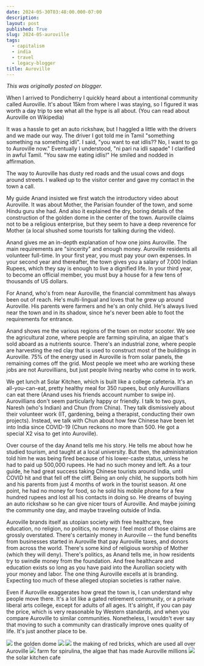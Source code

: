 ```yaml
---
date: 2024-05-30T03:48:00.000-07:00
description: 
layout: post
published: True
slug: 2024-05-auroville
tags:
  - capitalism
  - india
  - travel
  - legacy-blogger
title: Auroville
---
```


*This was originally posted on blogger.*

When I arrived to Pondicherry I quickly heard about a intentional community called Auroville. It's about 15km from where I was staying, so I figured it was worth a day trip to see what all the hype is all about. (You can read about Auroville on Wikipedia)   


It was a hassle to get an auto rickshaw, but I haggled a little with the drivers and we made our way. The driver I got told me in Tamil "something something na something idli". I said, "you want to eat idlis?? No, I want to go to Auroville now." Eventually I understood, "ni pari na idli sapade" I clarified in awful Tamil. "You saw me eating idlis!" He smiled and nodded in affirmation.

The way to Auroville has dusty red roads and the usual cows and dogs around streets. I walked up to the visitor center and gave my contact in the town a call.

My guide Anand insisted we first watch the introductory video about Auroville. It was about Mother, the Parisian founder of the town, and some Hindu guru she had. And also it explained the dry, boring details of the construction of the golden dome in the center of the town. Auroville claims not to be a religious enterprise, but they seem to have a deep reverence for Mother (a local shushed some tourists for talking during the video).

Anand gives me an in-depth explanation of how one joins Auroville. The main requirements are "sincerity" and enough money. Auroville residents all volunteer full-time. In your first year, you must pay your own expenses. In your second year and thereafter, the town gives you a salary of 7,000 Indian Rupees, which they say is enough to live a dignified life. In your third year, to become an official member, you must buy a house for a few tens of thousands of US dollars.

For Anand, who's from near Auroville, the financial commitment has always been out of reach. He's multi-lingual and loves that he grew up around Auroville. His parents were farmers and he's an only child. He's always lived near the town and in its shadow, since he's never been able to foot the requirements for entrance.

Anand shows me the various regions of the town on motor scooter. We see the agricultural zone, where people are farming spirulina, an algae that's sold aboard as a nutrients source. There's an industrial zone, where people are harvesting the red clay that is used to construct most of the buildings in Auroville. 75% of the energy used in Auroville is from solar panels, the remaining comes off the grid. Most people we meet who are working these jobs are not Aurovillians, but just people living nearby who come in to work.

We get lunch at Solar Kitchen, which is built like a college cafeteria. It's an all-you-can-eat, pretty healthy meal for 350 rupees, but only Aurovillians can eat there (Anand uses his friends account number to swipe in). Aurovillians don't seem particularly happy or friendly. I talk to two guys, Naresh (who's Indian) and Chun (from China). They talk dismissively about their volunteer work (IT, gardening, being a therapist, conducting their own projects). Instead, we talk with Chun about how few Chinese have been let into India since COVID-19 (Chun reckons no more than 500. He got a special X2 visa to get into Auroville).

Over course of the day Anand tells me his story. He tells me about how he studied tourism, and taught at a local university. But then, the administration told him he was being fired because of his lower-caste status, unless he had to paid up 500,000 rupees. He had no such money and left. As a tour guide, he had great success taking Chinese tourists around India, until COVID hit and that fell off the cliff. Being an only child, he supports both him and his parents from just 4 months of work in the tourist season. At one point, he had no money for food, so he sold his mobile phone for a few hundred rupees and lost all his contacts in doing so. He dreams of buying an auto rickshaw so he can give nicer tours of Auroville. And maybe joining the community one day, and maybe traveling outside of India.

Auroville brands itself as utopian society with free healthcare, free education, no religion, no politics, no money. I feel most of those claims are grossly overstated. There's certainly money in Auroville -- the fund benefits from businesses started in Auroville that pay Auroville taxes, and donors from across the world. There's some kind of religious worship of Mother (which they will deny). There's politics, as Anand tells me, in how residents try to swindle money from the foundation. And free healthcare and education exists so long as you have paid into the Aurollian society with your money and labor. The one thing Auroville excells at is branding. Expecting too much of these alleged utopian societies is rather naive.

Even if Auroville exaggerates how great the town is, I can understand why people move there. It's a lot like a gated retirement community, or a private liberal arts college, except for adults of all ages. It's alright, if you can pay the price, which is very reasonable by Western standards, and when you compare Auroville to similar communities. Nonetheless, I wouldn't ever say that moving to such a community can drastically improve ones quality of life. It's just another place to be.

[![](https://blogger.googleusercontent.com/img/a/AVvXsEhzq_MWfbwWXIbbBGslnywfkSRxQ-T880UdtM2fq2kHNokt7k_rMKDivwV9kSd84Ca5BgTsuLquJVWJYs0z9NQ7wKsUB3cfWQMs5Mu_U7MH-866mt5Lg9ci7U0yQVv7PvaECDHqKyaVTEsZuunmeYbNvnEvohHFEIN2xLtZD7v7Kv-L9451OgUGpI4XKMk)](https://blogger.googleusercontent.com/img/a/AVvXsEhzq_MWfbwWXIbbBGslnywfkSRxQ-T880UdtM2fq2kHNokt7k_rMKDivwV9kSd84Ca5BgTsuLquJVWJYs0z9NQ7wKsUB3cfWQMs5Mu_U7MH-866mt5Lg9ci7U0yQVv7PvaECDHqKyaVTEsZuunmeYbNvnEvohHFEIN2xLtZD7v7Kv-L9451OgUGpI4XKMk)
the golden dome
[![](https://blogger.googleusercontent.com/img/a/AVvXsEjHYNQs3mPmHGslGv2vzq7UMRJuPP3mv4zPbpYVLZw7id6fKnLfzG9MRoOageTz2fOWddr5Gdfh1wHp4nceRAmDFrv1C1m-rObeHVCRbHpLb2muJrw2JFSrq_oqwGZ2v584iKxVNsF5XPa4TOpPPNWJ1OYgHNLilMOgEFh9MJ6osJC1ABl5qiHEStOF-M8)](https://blogger.googleusercontent.com/img/a/AVvXsEjHYNQs3mPmHGslGv2vzq7UMRJuPP3mv4zPbpYVLZw7id6fKnLfzG9MRoOageTz2fOWddr5Gdfh1wHp4nceRAmDFrv1C1m-rObeHVCRbHpLb2muJrw2JFSrq_oqwGZ2v584iKxVNsF5XPa4TOpPPNWJ1OYgHNLilMOgEFh9MJ6osJC1ABl5qiHEStOF-M8)
[![](https://blogger.googleusercontent.com/img/a/AVvXsEi0T65eqXnKP6lyxoyBt31ejAtN0vcZqnAWQqAQFrU9_YOmVrUIhTVhS_sETMisVBiSuZB76EUHpI6MVwFz79BszLd7S9Oo28mzVVGryiFDktNJM6mbOT4r0qLVoLC1QvHwjFMct-36uT9R8EatTHqWfowTvA3iDZWP1LXqGI81nqT8W42-h8Ax_sHDlb8)](https://blogger.googleusercontent.com/img/a/AVvXsEi0T65eqXnKP6lyxoyBt31ejAtN0vcZqnAWQqAQFrU9_YOmVrUIhTVhS_sETMisVBiSuZB76EUHpI6MVwFz79BszLd7S9Oo28mzVVGryiFDktNJM6mbOT4r0qLVoLC1QvHwjFMct-36uT9R8EatTHqWfowTvA3iDZWP1LXqGI81nqT8W42-h8Ax_sHDlb8)
the making of red bricks, which are used all over Auroville
[![](https://blogger.googleusercontent.com/img/a/AVvXsEiaIIqUvRHm8so7mfcv3WAN91cshLsNEdx6HMDGXTLSt8jVrXIDyOu9zut5h8PNOamvxTWXxLpSrwotRZ3Mrx2M5CFKE84O0zh82KMKI2nvDA5S367MkbII8gGVtMiIGJosRB_kEryA__GcPIs9XynOHWsHlbktebxxd3LzjTMCJo4OdRIRCeSfUk_sIAM)](https://blogger.googleusercontent.com/img/a/AVvXsEiaIIqUvRHm8so7mfcv3WAN91cshLsNEdx6HMDGXTLSt8jVrXIDyOu9zut5h8PNOamvxTWXxLpSrwotRZ3Mrx2M5CFKE84O0zh82KMKI2nvDA5S367MkbII8gGVtMiIGJosRB_kEryA__GcPIs9XynOHWsHlbktebxxd3LzjTMCJo4OdRIRCeSfUk_sIAM)
farm for spirulina, the algae that has made Auroville millions
[![](https://blogger.googleusercontent.com/img/a/AVvXsEgNeoiBhbJ9jdVoZK4oQsqDGBccJlPcyK81q8KGJigzE1bcfdQKYgW-fs6VFxG9fPmhUu2cDe--_zCYzFuBrav9r3rXwpOKYrBIZosjbzjn8DISKmnXF5ylCRPfRRwSf3IiwA6_YDvTn8GhD8w7EEO4I6JwyXbqbHWfk49ZwIXzui_u8BUVagGcU3JyaGQ)](https://blogger.googleusercontent.com/img/a/AVvXsEgNeoiBhbJ9jdVoZK4oQsqDGBccJlPcyK81q8KGJigzE1bcfdQKYgW-fs6VFxG9fPmhUu2cDe--_zCYzFuBrav9r3rXwpOKYrBIZosjbzjn8DISKmnXF5ylCRPfRRwSf3IiwA6_YDvTn8GhD8w7EEO4I6JwyXbqbHWfk49ZwIXzui_u8BUVagGcU3JyaGQ)
the solar kitchen cafe